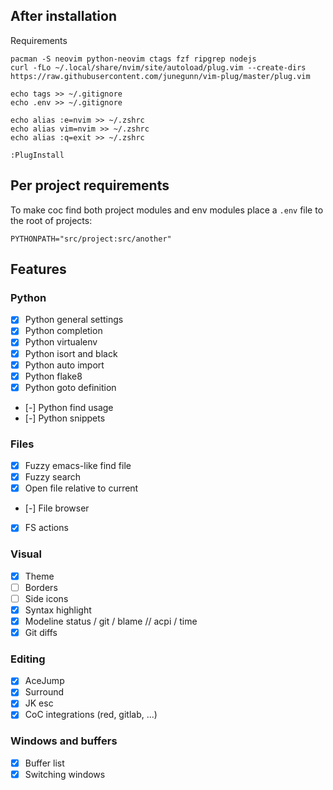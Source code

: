 ## After installation

Requirements

```
pacman -S neovim python-neovim ctags fzf ripgrep nodejs
curl -fLo ~/.local/share/nvim/site/autoload/plug.vim --create-dirs https://raw.githubusercontent.com/junegunn/vim-plug/master/plug.vim

echo tags >> ~/.gitignore
echo .env >> ~/.gitignore

echo alias :e=nvim >> ~/.zshrc
echo alias vim=nvim >> ~/.zshrc
echo alias :q=exit >> ~/.zshrc
```


```
:PlugInstall
```

## Per project requirements

To make coc find both project modules and env modules place a `.env` file to the root of projects:

```
PYTHONPATH="src/project:src/another"
```

## Features

### Python 

- [X] Python general settings
- [X] Python completion
- [X] Python virtualenv
- [X] Python isort and black
- [X] Python auto import
- [X] Python flake8
- [X] Python goto definition
- [-] Python find usage
- [-] Python snippets

### Files

- [X] Fuzzy emacs-like find file
- [X] Fuzzy search
- [X] Open file relative to current
- [-] File browser
- [X] FS actions

### Visual

- [X] Theme
- [ ] Borders
- [ ] Side icons
- [X] Syntax highlight
- [X] Modeline status / git / blame // acpi / time
- [X] Git diffs

### Editing

- [X] AceJump
- [X] Surround
- [X] JK esc
- [X] CoC integrations (red, gitlab, ...)

### Windows and buffers

- [X] Buffer list
- [X] Switching windows
